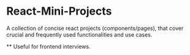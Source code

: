 # React-Mini-Projects
A collection of concise react projects (components/pages), that cover crucial and frequently used functionalities and use cases.

** Useful for frontend interviews.
